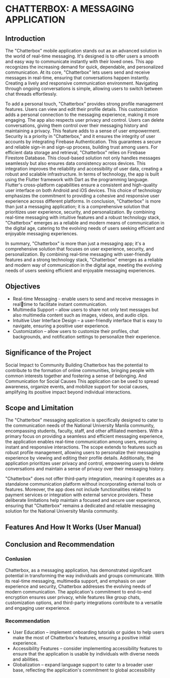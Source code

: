 # CHATTERBOX: A MESSAGING APPLICATION
## Introduction

  The "Chatterbox" mobile application stands out as an advanced solution in the 
world of real-time messaging. It's designed is to offer users a smooth and easy way 
to communicate instantly with their loved ones. This app recognizes the increasing 
demand for quick, dependable, and personalized communication. At its core, 
"Chatterbox" lets users send and receive messages in real-time, ensuring that 
conversations happen instantly. Creating a lively and responsive communication 
environment. Navigating through ongoing conversations is simple, allowing users 
to switch between chat threads effortlessly.

  To add a personal touch, "Chatterbox" provides strong profile management 
features. Users can view and edit their profile details. This customization adds a 
personal connection to the messaging experience, making it more engaging. The 
app also respects user privacy and control. Users can delete conversations, giving 
them control over their messaging history and maintaining a privacy. This feature 
adds to a sense of user empowerment. Security is a priority in "Chatterbox," and it 
ensures the integrity of user accounts by integrating Firebase Authentication. This 
guarantees a secure and reliable sign-in and sign-up process, building trust among 
users. For efficient data storage and retrieval, "Chatterbox" relies on Firebase 
Firestore Database. This cloud-based solution not only handles messages 
seamlessly but also ensures data consistency across devices. This integration 
improves the reliability and accessibility of user data, creating a robust and scalable 
infrastructure. In terms of technology, the app is built using the Flutter framework 
with Dart as the programming language. Flutter's cross-platform capabilities 
ensure a consistent and high-quality user interface on both Android and iOS 
devices. This choice of technology emphasizes the commitment to providing a 
cohesive and responsive user experience across different platforms. In conclusion, 
"Chatterbox" is more than just a messaging application; it is a comprehensive 
solution that prioritizes user experience, security, and personalization. By 
combining real-time messaging with intuitive features and a robust technology 
stack, "Chatterbox" emerges as a reliable and modern means of communication in 
the digital age, catering to the evolving needs of users seeking efficient and 
enjoyable messaging experiences.

  In summary, "Chatterbox" is more than just a messaging app; it's a comprehensive 
solution that focuses on user experience, security, and personalization. By 
combining real-time messaging with user-friendly features and a strong technology 
stack, "Chatterbox" emerges as a reliable and modern way of communication in 
the digital age, meeting the evolving needs of users seeking efficient and enjoyable 
messaging experiences.

## Objectives
- Real-time Messaging - enable users to send and receive messages in realtime to facilitate instant communication.
- Multimedia Support – allow users to share not only text messages but also 
multimedia content such as images, videos, and audio clips.
- Intuitive User Interface Design – a user-friendly interface that is easy to 
navigate, ensuring a positive user experience.
- Customization – allow users to customize their profiles, chat backgrounds, 
and notification settings to personalize their experience.

## Significance of the Project

Social Impact to Community Building Chatterbox has the potential to contribute to 
the formation of online communities, bringing people with common interests 
together and fostering a sense of belonging. And Communication for Social 
Causes This application can be used to spread awareness, organize events, and 
mobilize support for social causes, amplifying its positive impact beyond individual 
interactions.

## Scope and Limitation

The "Chatterbox" messaging application is specifically designed to cater to the 
communication needs of the National University Manila community, encompassing 
students, faculty, staff, and other affiliated members. With a primary focus on 
providing a seamless and efficient messaging experience, the application enables 
real-time communication among users, ensuring instant and responsive 
interactions. The scope extends to features such as robust profile management, 
allowing users to personalize their messaging experience by viewing and editing 
their profile details. Additionally, the application prioritizes user privacy and control, 
empowering users to delete conversations and maintain a sense of privacy over 
their messaging history.

"Chatterbox" does not offer third-party integration, meaning it operates as a 
standalone communication platform without incorporating external tools or 
features. Moreover, the app does not include functionalities related to payment 
services or integration with external service providers. These deliberate limitations 
help maintain a focused and secure user experience, ensuring that "Chatterbox" 
remains a dedicated and reliable messaging solution for the National University 
Manila community.

## Features And How It Works (User Manual)

## Conclusion and Recommendation

### Conlusion
Chatterbox, as a messaging application, has demonstrated significant potential in 
transforming the way individuals and groups communicate. With its real-time 
messaging, multimedia support, and emphasis on user experience and security, 
Chatterbox addresses the evolving needs of modern communication. The 
application's commitment to end-to-end encryption ensures user privacy, while 
features like group chats, customization options, and third-party integrations 
contribute to a versatile and engaging user experience.

### Recommendation
- User Education – implement onboarding tutorials or guides to help users 
make the most of Chatterbox's features, ensuring a positive initial 
experience.
- Accessibility Features – consider implementing accessibility features to 
ensure that the application is usable by individuals with diverse needs and 
abilities.
- Globalization – expand language support to cater to a broader user base, 
reflecting the application's commitment to global accessibility


